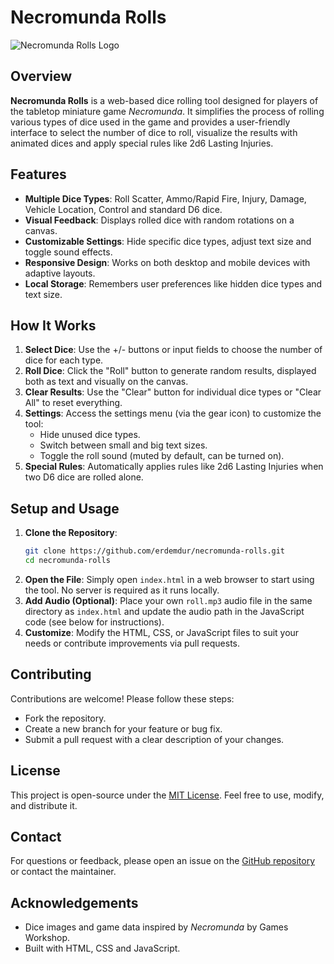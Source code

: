 # Necromunda Rolls

![Necromunda Rolls Logo](https://i.imgur.com/ustpoBI.gif)

## Overview

**Necromunda Rolls** is a web-based dice rolling tool designed for players of the tabletop miniature game *Necromunda*. It simplifies the process of rolling various types of dice used in the game and provides a user-friendly interface to select the number of dice to roll, visualize the results with animated dices and apply special rules like 2d6 Lasting Injuries.

## Features
- **Multiple Dice Types**: Roll Scatter, Ammo/Rapid Fire, Injury, Damage, Vehicle Location, Control and standard D6 dice.
- **Visual Feedback**: Displays rolled dice with random rotations on a canvas.
- **Customizable Settings**: Hide specific dice types, adjust text size and toggle sound effects.
- **Responsive Design**: Works on both desktop and mobile devices with adaptive layouts.
- **Local Storage**: Remembers user preferences like hidden dice types and text size.

## How It Works
1. **Select Dice**: Use the +/- buttons or input fields to choose the number of dice for each type.
2. **Roll Dice**: Click the "Roll" button to generate random results, displayed both as text and visually on the canvas.
3. **Clear Results**: Use the "Clear" button for individual dice types or "Clear All" to reset everything.
4. **Settings**: Access the settings menu (via the gear icon) to customize the tool:
   - Hide unused dice types.
   - Switch between small and big text sizes.
   - Toggle the roll sound (muted by default, can be turned on).
5. **Special Rules**: Automatically applies rules like 2d6 Lasting Injuries when two D6 dice are rolled alone.

## Setup and Usage
1. **Clone the Repository**:
   ```bash
   git clone https://github.com/erdemdur/necromunda-rolls.git
   cd necromunda-rolls
   ```
2. **Open the File**: Simply open `index.html` in a web browser to start using the tool. No server is required as it runs locally.
3. **Add Audio (Optional)**: Place your own `roll.mp3` audio file in the same directory as `index.html` and update the audio path in the JavaScript code (see below for instructions).
4. **Customize**: Modify the HTML, CSS, or JavaScript files to suit your needs or contribute improvements via pull requests.

## Contributing
Contributions are welcome! Please follow these steps:
- Fork the repository.
- Create a new branch for your feature or bug fix.
- Submit a pull request with a clear description of your changes.

## License
This project is open-source under the [MIT License](LICENSE). Feel free to use, modify, and distribute it.

## Contact
For questions or feedback, please open an issue on the [GitHub repository](https://github.com/erdemdur/necromunda-rolls) or contact the maintainer.

## Acknowledgements
- Dice images and game data inspired by *Necromunda* by Games Workshop.
- Built with HTML, CSS and JavaScript.
